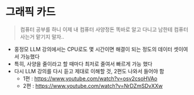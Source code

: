 # 그래픽 카드

> 컴퓨터 공부를 하니 이제 내 컴퓨터 사양정돈 똑바로 알고 다니고 남한테 컴퓨터 사는거 맡기지 말자..

- 홍정모 LLM 강의에서는 CPU로도 몇 시간이면 해결이 되는 정도의 데이터 셋이여서 가능했다
- 특히, 사양을 줄이라고 할 때마다 최저로 줄여서 빠르게 가능 했다
- 다시 LLM 강의를 다시 듣고 제대로 이해할 것, 2편도 나와서 들어야 함
    - 1편 : https://www.youtube.com/watch?v=osv2csoHVAo
    - 2편 : https://www.youtube.com/watch?v=NrDZmSDvXXw